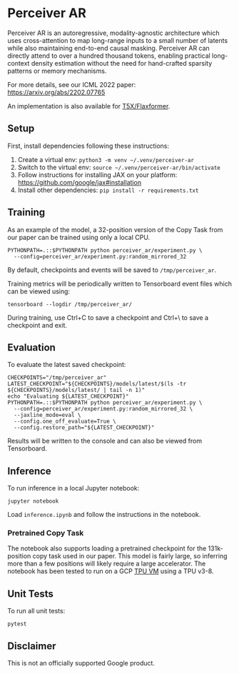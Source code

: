 # Perceiver AR

Perceiver AR is an autoregressive, modality-agnostic architecture which uses
cross-attention to map long-range inputs to a small number of latents while also
maintaining end-to-end causal masking. Perceiver AR can directly attend to over
a hundred thousand tokens, enabling practical long-context density estimation
without the need for hand-crafted sparsity patterns or memory mechanisms.

For more details, see our ICML 2022 paper: https://arxiv.org/abs/2202.07765

An implementation is also available for [T5X/Flaxformer](
https://github.com/google/flaxformer/tree/main/flaxformer/architectures/perceiver_ar).

## Setup

First, install dependencies following these instructions:

1. Create a virtual env: `python3 -m venv ~/.venv/perceiver-ar`
2. Switch to the virtual env: `source ~/.venv/perceiver-ar/bin/activate`
3. Follow instructions for installing JAX on your platform:
   https://github.com/google/jax#installation
4. Install other dependencies: `pip install -r requirements.txt`

## Training

As an example of the model, a 32-position version of the Copy Task from our
paper can be trained using only a local CPU.


```
PYTHONPATH=.::$PYTHONPATH python perceiver_ar/experiment.py \
  --config=perceiver_ar/experiment.py:random_mirrored_32
```

By default, checkpoints and events will be saved to `/tmp/perceiver_ar`.

Training metrics will be periodically written to Tensorboard event files which
can be viewed using:

```
tensorboard --logdir /tmp/perceiver_ar/
```

During training, use Ctrl+C to save a checkpoint and Ctrl+\ to save a checkpoint
and exit.

## Evaluation

To evaluate the latest saved checkpoint:

```
CHECKPOINTS="/tmp/perceiver_ar"
LATEST_CHECKPOINT="${CHECKPOINTS}/models/latest/$(ls -tr ${CHECKPOINTS}/models/latest/ | tail -n 1)"
echo "Evaluating ${LATEST_CHECKPOINT}"
PYTHONPATH=.::$PYTHONPATH python perceiver_ar/experiment.py \
  --config=perceiver_ar/experiment.py:random_mirrored_32 \
  --jaxline_mode=eval \
  --config.one_off_evaluate=True \
  --config.restore_path="${LATEST_CHECKPOINT}"
```

Results will be written to the console and can also be viewed from Tensorboard.

## Inference

To run inference in a local Jupyter notebook:

```
jupyter notebook
```

Load `inference.ipynb` and follow the instructions in the notebook.

### Pretrained Copy Task

The notebook also supports loading a pretrained checkpoint for the
131k-position copy task used in our paper. This model is fairly large,
so inferring more than a few positions will likely require a large
accelerator. The notebook has been tested to run on a GCP
[TPU VM](https://cloud.google.com/tpu/docs/users-guide-tpu-vm) using a
TPU v3-8.


## Unit Tests

To run all unit tests:

```
pytest
```

## Disclaimer

This is not an officially supported Google product.
